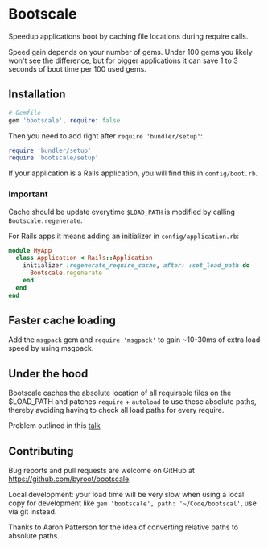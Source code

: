 # Bootscale

Speedup applications boot by caching file locations during require calls.

Speed gain depends on your number of gems. Under 100 gems you likely won't see the difference,
but for bigger applications it can save 1 to 3 seconds of boot time per 100 used gems.

## Installation

```ruby
# Gemfile
gem 'bootscale', require: false
```

Then you need to add right after `require 'bundler/setup'`:

```ruby
require 'bundler/setup'
require 'bootscale/setup'
```

If your application is a Rails application, you will find this in `config/boot.rb`.

### Important

Cache should be update everytime `$LOAD_PATH` is modified by calling `Bootscale.regenerate`.

For Rails apps it means adding an initializer in `config/application.rb`:

```ruby
module MyApp
  class Application < Rails::Application
    initializer :regenerate_require_cache, after: :set_load_path do
      Bootscale.regenerate
    end
  end
end
```

## Faster cache loading

Add the `msgpack` gem and `require 'msgpack'` to gain ~10-30ms of extra load speed by using msgpack.

## Under the hood

Bootscale caches the absolute location of all requirable files on the $LOAD_PATH and
patches `require` + `autoload` to use these absolute paths, thereby avoiding having to check all load paths for every require.

Problem outlined in this [talk](https://www.youtube.com/watch?v=kwkbrOwLsZY)

## Contributing

Bug reports and pull requests are welcome on GitHub at https://github.com/byroot/bootscale.

Local development: your load time will be very slow when using a local copy for development like `gem 'bootscale', path: '~/Code/bootscal'`, use via git instead.

Thanks to Aaron Patterson for the idea of converting relative paths to absolute paths.
